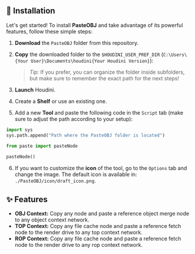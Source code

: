 ## 🚀 Installation

Let's get started! To install **PasteOBJ** and take advantage of its powerful features, follow these simple steps:

1. **Download** the `PasteOBJ` folder from this repository.
2. **Copy** the downloaded folder to the `$HOUDINI_USER_PREF_DIR` (`C:\Users\{Your User}\Documents\houdini{Your Houdini Version}`):
   > *Tip:* If you prefer, you can organize the folder inside subfolders, but make sure to remember the exact path for the next steps!

3. **Launch** Houdini.
4. Create a **Shelf** or use an existing one.
5. Add a new **Tool** and paste the following code in the `Script` tab (make sure to adjust the path according to your setup):
```python
import sys  
sys.path.append("Path where the PasteOBJ folder is located")  
   
from paste import pasteNode

pasteNode()
```

6. If you want to customize the **icon** of the tool, go to the `Options` tab and change the image. The default icon is available in:  
   `./PasteOBJ/icon/draft_icon.png`.

## ✨ Features

- **OBJ Context:** Copy any node and paste a reference object merge node to any object context network.
- **TOP Context:** Copy any file cache node and paste a reference fetch node to the render drive to any top context network.
- **ROP Context:** Copy any file cache node and paste a reference fetch node to the render drive to any rop context network.

